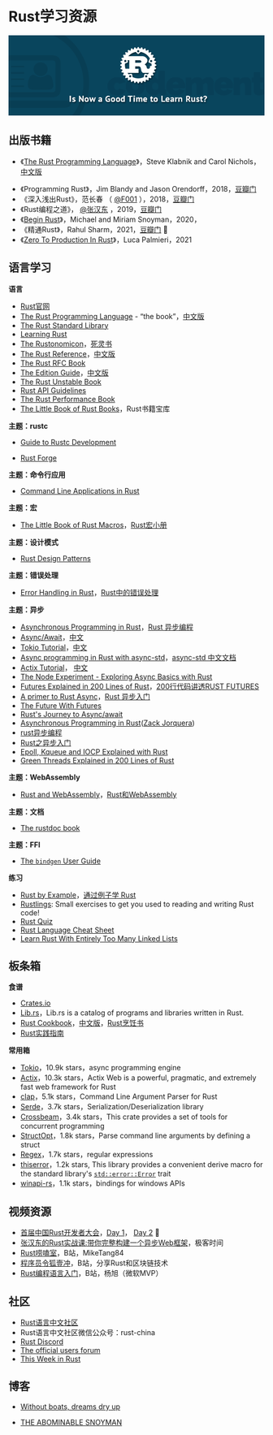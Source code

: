 # Rust学习资源

![](img/learn_rust_now.png)

## 出版书籍

- 《[The Rust Programming Language](https://doc.rust-lang.org/stable/book/%23the-rust-programming-language)》，Steve Klabnik and Carol Nichols，[中文版](https://kaisery.github.io/trpl-zh-cn/)
*   《Programming Rust》，Jim Blandy and Jason Orendorff，2018，[豆瓣门](https://book.douban.com/subject/35217097/)
*   《深入浅出Rust》，范长春 （ [@F001](https://www.zhihu.com/people/bf95908efb41f3447704e267c6be7139) ），2018，[豆瓣门](https://book.douban.com/subject/30312231/)
*   《Rust编程之道》，  [@张汉东](https://www.zhihu.com/people/5be040c7edb6ee5ba769cf5f737b1ba9) ，2019，[豆瓣门](https://book.douban.com/subject/30418895/)
*   《[Begin Rust](https://www.beginrust.com/sample/beginrust.html)》，Michael and Miriam Snoyman，2020，
*   《精通Rust》，Rahul Sharm，2021，[豆瓣门](https://book.douban.com/subject/35290878/) :sunrise_over_mountains:
*   《[Zero To Production In Rust](https://www.zero2prod.com/)》，Luca Palmieri，2021

## 语言学习

**语言**

- [Rust官网](https://www.rust-lang.org/zh-CN/)
- [The Rust Programming Language](https://doc.rust-lang.org/book/) - “the book”，[中文版](https://kaisery.github.io/trpl-zh-cn/)
- [The Rust Standard Library](https://doc.rust-lang.org/std/index.html)
- [Learning Rust](https://learning-rust.github.io/)
- [The Rustonomicon](https://doc.rust-lang.org/nomicon/)，[死灵书](http://120.78.128.153/rustonomicon/)
- [The Rust Reference](https://doc.rust-lang.org/stable/reference/)，[中文版](https://minstrel1977.gitee.io/rust-reference/)
- [The Rust RFC Book](https://rust-lang.github.io/rfcs/)
- [The Edition Guide](https://doc.rust-lang.org/nightly/edition-guide/)，[中文版](https://erasin.wang/books/edition-guide-cn/introduction.html)
- [The Rust Unstable Book](https://doc.rust-lang.org/beta/unstable-book/)
- [Rust API Guidelines](https://rust-lang.github.io/api-guidelines/about.html) 
- [The Rust Performance Book](https://nnethercote.github.io/perf-book/) 
- [The Little Book of Rust Books](https://lborb.github.io/book/)，Rust书籍宝库

**主题：rustc**

- [Guide to Rustc Development](https://rustc-dev-guide.rust-lang.org/)

- [Rust Forge](https://forge.rust-lang.org/)

**主题：命令行应用**

- [Command Line Applications in Rust](https://rust-cli.github.io/book/index.html) 

**主题：宏**

- [The Little Book of Rust Macros](https://danielkeep.github.io/tlborm/book/index.html)，[Rust宏小册](https://www.bookstack.cn/read/DaseinPhaos-tlborm-chinese/aeg-README.md)

**主题：设计模式**

- [Rust Design Patterns](https://rust-unofficial.github.io/patterns/)

**主题：错误处理**

- [Error Handling in Rust](https://blog.burntsushi.net/rust-error-handling)，[Rust中的错误处理](https://www.oschina.net/translate/rust-error-handling)

**主题：异步**

- [Asynchronous Programming in Rust](https://rust-lang.github.io/async-book/)，[Rust 异步编程](https://huangjj27.github.io/async-book/index.html) 
- [Async/Await](https://os.phil-opp.com/async-await/)，[中文](https://zhuanlan.zhihu.com/p/344809217)
- [Tokio Tutorial](https://tokio.rs/tokio/tutorial)，[中文](https://github.com/dslchd/tokio-cn-doc)
- [Async programming in Rust with async-std](https://book.async.rs/)，[async-std 中文文档](https://learnku.com/docs/rust-async-std/) 
- [Actix Tutorial](https://actix.rs/docs/)， [中文](https://github.com/dslchd/actix-web3-CN-doc)
- [The Node Experiment - Exploring Async Basics with Rust](https://cfsamson.github.io/book-exploring-async-basics/)
- [Futures Explained in 200 Lines of Rust](https://cfsamson.github.io/books-futures-explained/introduction.html)，[200行代码讲透RUST FUTURES](https://stevenbai.top/rust/futures_explained_in_200_lines_of_rust/)
- [A primer to Rust Async](https://omarabid.com/async-rust)，[Rust 异步入门](https://rustcc.cn/article?id=0117ce5f-2c89-49bf-8b06-82bf66acf936)
- [The Future With Futures](https://asquera.de/blog/2017-03-01/the-future-with-futures/)
- [Rust's Journey to Async/await](https://www.infoq.com/presentations/rust-2019/) 
- [Asynchronous Programming in Rust](https://www.section.io/engineering-education/asynchronous-programming-in-rust/)([Zack Jorquera](https://www.section.io/engineering-education/authors/zack-jorquera/))
- [rust异步编程](https://www.rectcircle.cn/posts/rust%E5%BC%82%E6%AD%A5%E7%BC%96%E7%A8%8B/)
- [Rust之异步入门](https://juejin.cn/post/6875948465055072263) 
- [Epoll, Kqueue and IOCP Explained with Rust](https://cfsamsonbooks.gitbook.io/epoll-kqueue-iocp-explained/)
- [Green Threads Explained in 200 Lines of Rust](https://cfsamson.gitbook.io/green-threads-explained-in-200-lines-of-rust/)

**主题：WebAssembly**

- [Rust and WebAssembly](https://rustwasm.github.io/docs/book/)，[Rust和WebAssembly](http://tutzip.com/tut/rustwasm/)

**主题：文档**

- [The rustdoc book](https://doc.rust-lang.org/stable/rustdoc/)

**主题：FFI**

- [The `bindgen` User Guide](https://rust-lang.github.io/rust-bindgen/)

**练习**

- [Rust by Example](https://doc.rust-lang.org/rust-by-example/#rust-by-example)，[通过例子学 Rust](https://rustwiki.org/zh-CN/rust-by-example/)
- [Rustlings](https://github.com/rust-lang/rustlings): Small exercises to get you used to reading and writing Rust code!
- [Rust Quiz](https://dtolnay.github.io/rust-quiz/1)
- [Rust Language Cheat Sheet](https://cheats.rs/)
- [Learn Rust With Entirely Too Many Linked Lists](https://rust-unofficial.github.io/too-many-lists/)

## 板条箱

**食谱**

- [Crates.io](https://crates.io/)
- [Lib.rs](https://lib.rs/)，Lib.rs is a catalog of programs and libraries written in Rust.
- [Rust Cookbook](https://rust-lang-nursery.github.io/rust-cookbook/)，[中文版](https://rust-cookbook.budshome.com/)，[Rust烹饪书](http://llever.com/rust-cookbook-zh/) 
- [Rust实践指南](https://rust-guide.budshome.com/)

**常用箱**

- [Tokio](https://github.com/tokio-rs/tokio)，10.9k stars，async programming engine
- [Actix](https://actix.rs/docs/)，10.3k stars，Actix Web is a powerful, pragmatic, and extremely fast web framework for Rust
- [clap](https://github.com/clap-rs/clap)，5.1k stars，Command Line Argument Parser for Rust
- [Serde](https://github.com/serde-rs/serde)，3.7k stars，Serialization/Deserialization library
- [Crossbeam](https://github.com/crossbeam-rs/crossbeam)，3.4k stars，This crate provides a set of tools for concurrent programming
- [StructOpt](https://github.com/TeXitoi/structopt)，1.8k stars，Parse command line arguments by defining a struct
- [Regex](https://github.com/rust-lang/regex)，1.7k stars，regular expressions
- [thiserror](https://github.com/dtolnay/thiserror)，1.2k stars, This library provides a convenient derive macro for the standard library's [`std::error::Error`](https://doc.rust-lang.org/std/error/trait.Error.html) trait
- [winapi-rs](https://github.com/retep998/winapi-rs)，1.1k stars，bindings for windows APIs

## 视频资源

- [首届中国Rust开发者大会](https://2020conf.rustcc.cn/schedule.html)，[Day 1](https://live.csdn.net/room/u012067469/3VT3jORs)， [Day 2](https://live.csdn.net/room/u012067469/51UUkkjG) :sunrise_over_mountains:
- [张汉东的Rust实战课:带你完整构建一个异步Web框架](https://time.geekbang.org/course/intro/100060601)，极客时间
- [Rust唠嗑室](https://space.bilibili.com/25566598?spm_id_from=333.788.b_765f7570696e666f.2)，B站，MikeTang84
- [程序员令狐壹冲](https://space.bilibili.com/485433391?spm_id_from=333.788.b_765f7570696e666f.2)，B站，分享Rust和区块链技术
- [Rust编程语言入门](https://www.bilibili.com/video/BV1hp4y1k7SV)，B站，杨旭（微软MVP）

## 社区

- [Rust语言中文社区](https://rustcc.cn/)
- Rust语言中文社区微信公众号：rust-china
- [Rust Discord](https://discord.com/channels/442252698964721669/616119515113062421)
- [The official users forum](https://users.rust-lang.org/)
- [This Week in Rust](https://this-week-in-rust.org/)

## 博客

- [Without boats, dreams dry up](https://without.boats/)

- [THE ABOMINABLE SNOYMAN](https://www.snoyman.com/)